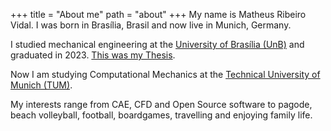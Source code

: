 +++
title = "About me"
path = "about"
+++
My name is Matheus Ribeiro Vidal. I was born in Brasília, Brasil and now live in Munich, Germany.

I studied mechanical engineering at the [University of Brasília (UnB)](https://unb.br/) and graduated in 2023. [This was my Thesis](/projects/pg2).

Now I am studying Computational Mechanics at the [Technical University of Munich (TUM)](https://www.tum.de/en/).

My interests range from CAE, CFD and Open Source software to pagode, beach volleyball, football, boardgames, travelling and enjoying family life.